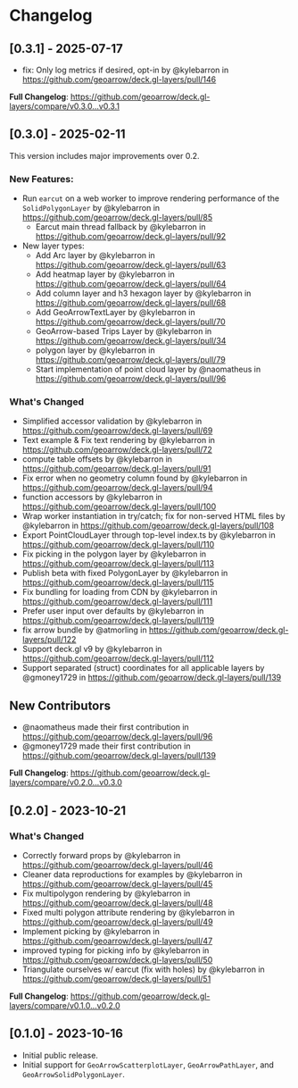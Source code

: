 # Changelog

## [0.3.1] - 2025-07-17

- fix: Only log metrics if desired, opt-in by @kylebarron in https://github.com/geoarrow/deck.gl-layers/pull/146

**Full Changelog**: https://github.com/geoarrow/deck.gl-layers/compare/v0.3.0...v0.3.1

## [0.3.0] - 2025-02-11

This version includes major improvements over 0.2.

### New Features:

- Run `earcut` on a web worker to improve rendering performance of the `SolidPolygonLayer`  by @kylebarron in https://github.com/geoarrow/deck.gl-layers/pull/85
  - Earcut main thread fallback by @kylebarron in https://github.com/geoarrow/deck.gl-layers/pull/92
- New layer types:
  - Add Arc layer by @kylebarron in https://github.com/geoarrow/deck.gl-layers/pull/63
  - Add heatmap layer by @kylebarron in https://github.com/geoarrow/deck.gl-layers/pull/64
  - Add column layer and h3 hexagon layer by @kylebarron in https://github.com/geoarrow/deck.gl-layers/pull/68
  - Add GeoArrowTextLayer by @kylebarron in https://github.com/geoarrow/deck.gl-layers/pull/70
  - GeoArrow-based Trips Layer by @kylebarron in https://github.com/geoarrow/deck.gl-layers/pull/34
  - polygon layer by @kylebarron in https://github.com/geoarrow/deck.gl-layers/pull/79
  - Start implementation of point cloud layer by @naomatheus in https://github.com/geoarrow/deck.gl-layers/pull/96

### What's Changed

- Simplified accessor validation by @kylebarron in https://github.com/geoarrow/deck.gl-layers/pull/69
- Text example & Fix text rendering by @kylebarron in https://github.com/geoarrow/deck.gl-layers/pull/72
- compute table offsets by @kylebarron in https://github.com/geoarrow/deck.gl-layers/pull/91
- Fix error when no geometry column found by @kylebarron in https://github.com/geoarrow/deck.gl-layers/pull/94
- function accessors by @kylebarron in https://github.com/geoarrow/deck.gl-layers/pull/100
- Wrap worker instantiation in try/catch; fix for non-served HTML files by @kylebarron in https://github.com/geoarrow/deck.gl-layers/pull/108
- Export PointCloudLayer through top-level index.ts by @kylebarron in https://github.com/geoarrow/deck.gl-layers/pull/110
- Fix picking in the polygon layer by @kylebarron in https://github.com/geoarrow/deck.gl-layers/pull/113
- Publish beta with fixed PolygonLayer by @kylebarron in https://github.com/geoarrow/deck.gl-layers/pull/115
- Fix bundling for loading from CDN by @kylebarron in https://github.com/geoarrow/deck.gl-layers/pull/111
- Prefer user input over defaults by @kylebarron in https://github.com/geoarrow/deck.gl-layers/pull/119
- fix arrow bundle by @atmorling in https://github.com/geoarrow/deck.gl-layers/pull/122
- Support deck.gl v9 by @kylebarron in https://github.com/geoarrow/deck.gl-layers/pull/112
- Support separated (struct) coordinates for all applicable layers by @gmoney1729 in https://github.com/geoarrow/deck.gl-layers/pull/139

## New Contributors

- @naomatheus made their first contribution in https://github.com/geoarrow/deck.gl-layers/pull/96
- @gmoney1729 made their first contribution in https://github.com/geoarrow/deck.gl-layers/pull/139

**Full Changelog**: https://github.com/geoarrow/deck.gl-layers/compare/v0.2.0...v0.3.0

## [0.2.0] - 2023-10-21

### What's Changed

- Correctly forward props by @kylebarron in https://github.com/geoarrow/deck.gl-layers/pull/46
- Cleaner data reproductions for examples by @kylebarron in https://github.com/geoarrow/deck.gl-layers/pull/45
- Fix multipolygon rendering by @kylebarron in https://github.com/geoarrow/deck.gl-layers/pull/48
- Fixed multi polygon attribute rendering by @kylebarron in https://github.com/geoarrow/deck.gl-layers/pull/49
- Implement picking by @kylebarron in https://github.com/geoarrow/deck.gl-layers/pull/47
- improved typing for picking info by @kylebarron in https://github.com/geoarrow/deck.gl-layers/pull/50
- Triangulate ourselves w/ earcut (fix with holes) by @kylebarron in https://github.com/geoarrow/deck.gl-layers/pull/51

**Full Changelog**: https://github.com/geoarrow/deck.gl-layers/compare/v0.1.0...v0.2.0

## [0.1.0] - 2023-10-16

- Initial public release.
- Initial support for `GeoArrowScatterplotLayer`, `GeoArrowPathLayer`, and `GeoArrowSolidPolygonLayer`.
